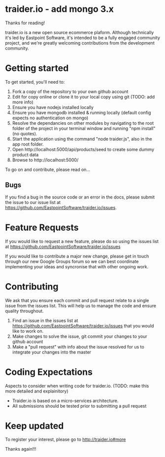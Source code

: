 traider.io - add mongo 3.x 
==================================================================

Thanks for reading! 

traider.io is a new open source ecommerce plaform. Although technically it's led by Eastpoint Software, it's intended to be a fully engaged community project, and we're greatly welcoming contributions from the development community.

Getting started
==================================================================

To get started, you'll need to:

1. Fork a copy of the repository to your own github account
2. Edit for copy online or clone it to your local copy using git (TODO: add more info)
3. Ensure you have nodejs installed locally
4. Ensure you have mongodb installed & running locally (default config expects no authentication on mongo)
5. Resolve the dependancies on other modules by navigating to the root folder of the project in your terminal window and running "npm install" (no quotes).
5. Start the application using the command "node traider.js", also in the app root folder.
6. Open http://localhost:5000/api/products/seed to create some dummy product data
7. Browse to http://localhost:5000/

To go on and contribute, please read on...

Bugs
------------------------------------------------------------------

If you find a bug in the source code or an error in the docs, please submit the issue to our issue list at https://github.com/EastpointSoftware/traider.io/issues.

Feature Requests
==================================================================

If you would like to request a new feature, please do so using the issues list at https://github.com/EastpointSoftware/traider.io/issues

If you would like to contribute a major new change, please get in touch through our new Google Groups forum so we can best coordinate implementing your ideas and syncronise that with other ongoing work.


Contributing
==================================================================

We ask that you ensure each commit and pull request relate to a single issue from the issues list. This will help us to manage the code and ensure quality throughout.

1. Find an issue in the issues list at https://github.com/EastpointSoftware/traider.io/issues that you would like to work on.
2. Make changes to solve the issue, git commit your changes to your github account
3. Make a "pull request" with info about the issue resolved for us to integrate your changes into the master


Coding Expectations
==================================================================

Aspects to consider when writing code for traider.io. (TODO: make this more detailed and explainitory)

- Traider.io is based on a micro-services architecture.
- All submissions should be tested prior to submitting a pull request

Keep updated
==================================================================

To register your interest, please go to http://traider.io#more

Thanks again!!!

